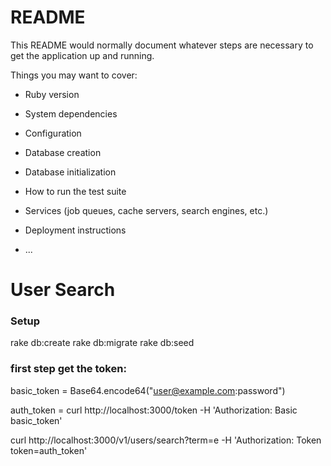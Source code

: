 # README

This README would normally document whatever steps are necessary to get the
application up and running.

Things you may want to cover:

* Ruby version

* System dependencies

* Configuration

* Database creation

* Database initialization

* How to run the test suite

* Services (job queues, cache servers, search engines, etc.)

* Deployment instructions

* ...
# User Search

### Setup
rake db:create
rake db:migrate
rake db:seed

### first step get the token:

basic_token = Base64.encode64("user@example.com:password")

auth_token = curl http://localhost:3000/token -H 'Authorization: Basic basic_token'

curl http://localhost:3000/v1/users/search?term=e -H 'Authorization: Token token=auth_token'

